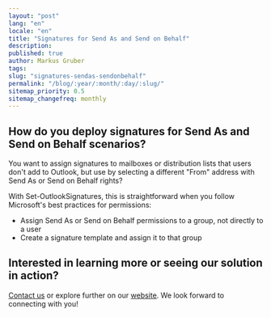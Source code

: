 ```yaml
---
layout: "post"
lang: "en"
locale: "en"
title: "Signatures for Send As and Send on Behalf"
description:
published: true
author: Markus Gruber
tags: 
slug: "signatures-sendas-sendonbehalf"
permalink: "/blog/:year/:month/:day/:slug/"
sitemap_priority: 0.5
sitemap_changefreq: monthly
---
```

## How do you deploy signatures for Send As and Send on Behalf scenarios?
You want to assign signatures to mailboxes or distribution lists that users don't add to Outlook, but use by selecting a different "From" address with Send As or Send on Behalf rights?

With Set-OutlookSignatures, this is straightforward when you follow Microsoft's best practices for permissions:
- Assign Send As or Send on Behalf permissions to a group, not directly to a user
- Create a signature template and assign it to that group

## Interested in learning more or seeing our solution in action?
[Contact us](/contact/) or explore further on our [website](/). We look forward to connecting with you!